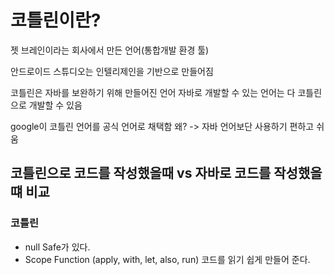 # 코틀린이란?
젯 브레인이라는 회사에서 만든 언어(통합개발 환경 툴)

안드로이드 스튜디오는 인텔리제인을 기반으로 만들어짐

코틀린은 자바를 보완하기 위해 만들어진 언어
자바로 개발할 수 있는 언어는 다 코틀린으로 개발할 수 있음

google이 코틀린 언어를 공식 언어로 채택함
왜? -> 자바 언어보단 사용하기 편하고 쉬움

## 코틀린으로 코드를 작성했을때 vs 자바로 코드를 작성했을 떄 비교
### 코틀린
- null Safe가 있다.
- Scope Function (apply, with, let, also, run) 코드를 읽기 쉽게 만들어 준다.
